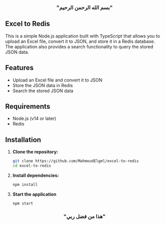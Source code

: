 <div align="center">
  <h3 align="center">"بسم الله الرحمن الرحيم"</h3>
</div>

## Excel to Redis

This is a simple Node.js application built with TypeScript that allows you to upload an Excel file, convert it to JSON, and store it in a Redis database. The application also provides a search functionality to query the stored JSON data.

## Features

- Upload an Excel file and convert it to JSON
- Store the JSON data in Redis
- Search the stored JSON data 

## Requirements

- Node.js (v14 or later)
- Redis

## Installation

1. **Clone the repository:**

    ```bash
    git clone https://github.com/MahmoudElgml/excel-to-redis
    cd excel-to-redis
    ```

2. **Install dependencies:**

    ```bash
    npm install
    ```

3. **Start the application**

    ```bash
    npm start
    ```

<div align="center">
  <h3 align="center">"هذا من فضل ربي"</h3>
</div>

